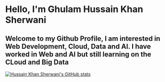 # Hello, I'm Ghulam Hussain Khan Sherwani
## Welcome to my Github Profile, I am interested in Web Development, Cloud, Data and AI. I have worked in Web and AI but still learning on the CLoud and Big Data


[![Hussain Khan Sherwani's GitHub stats](https://github-readme-stats.vercel.app/api?username=hussainkhansherwani&theme=merko&show_icons=true)](https://github.com/hussainkhansherwani/github-readme-stats)



<!--
**HussainKhanSherwani/hussainkhansherwani** is a ✨ _special_ ✨ repository because its `README.md` (this file) appears on your GitHub profile.

Here are some ideas to get you started:

- 🔭 I’m currently working on ...
- 🌱 I’m currently learning ...
- 👯 I’m looking to collaborate on ...
- 🤔 I’m looking for help with ...
- 💬 Ask me about ...
- 📫 How to reach me: ...
- 😄 Pronouns: ...
- ⚡ Fun fact: ...
-->
